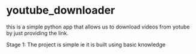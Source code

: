 # youtube_downloader

this  is a simple python app that allows us to download videos from yotube by just providing the link.

Stage 1: The project is simple ie it is built using basic knowledge
